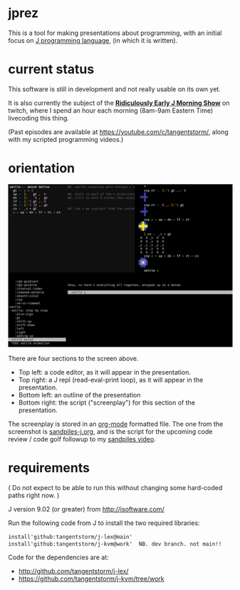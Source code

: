 # jprez

This is a tool for making presentations about programming, with an initial focus on <a href="https://jsoftware.com/">J programming language</a>, (in which it is written).

# current status

This software is still in development and not really usable on its own yet.

It is also currently the subject of the **<a href="https://twitch.tv/tangentstorm/schedule/">Ridiculously Early J Morning Show</a>** on twitch, where I spend an hour each morning (8am-9am Eastern Time) livecoding this thing.

(Past episodes are available at https://youtube.com/c/tangentstorm/, along with my scripted programming videos.)

# orientation
<img src="readme-screenshot.png">

There are four sections to the screen above.

- Top left: a code editor, as it will appear in the presentation.
- Top right: a J repl (read-eval-print loop), as it will appear in the presentation.
- Bottom left: an outline of the presentation
- Bottom right: the script ("screenplay") for this section of the presentation.

The screenplay is stored in an <a href="http://orgmode.org/">org-mode</a> formatted file. The one from the screenshot is <a href="https://github.com/tangentstorm/j-talks/blob/master/wip/sandpiles-in-j/sandpiles-j.org">sandpiles-j.org</a>, and is the script for the upcoming code review / code golf followup to my <a href="https://www.youtube.com/watch?v=hBdJB-BzudU">sandpiles video</a>.

# requirements

( Do not expect to be able to run this without changing some hard-coded paths right now. )

J version 9.02 (or greater) from http://jsoftware.com/

Run the following code from J to install the two required libraries:

```
install'github:tangentstorm/j-lex@main'
install'github:tangentstorm/j-kvm@work'  NB. dev branch. not main!!
```

Code for the dependencies are at:

  * http://github.com/tangentstorm/j-lex/
  * https://github.com/tangentstorm/j-kvm/tree/work
